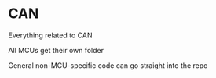 # CAN
Everything related to CAN

All MCUs get their own folder

General non-MCU-specific code can go straight into the repo
